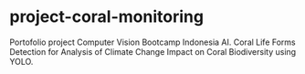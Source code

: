 # project-coral-monitoring
Portofolio project Computer Vision Bootcamp Indonesia AI. Coral Life Forms Detection for Analysis of Climate Change Impact on Coral Biodiversity using YOLO.
